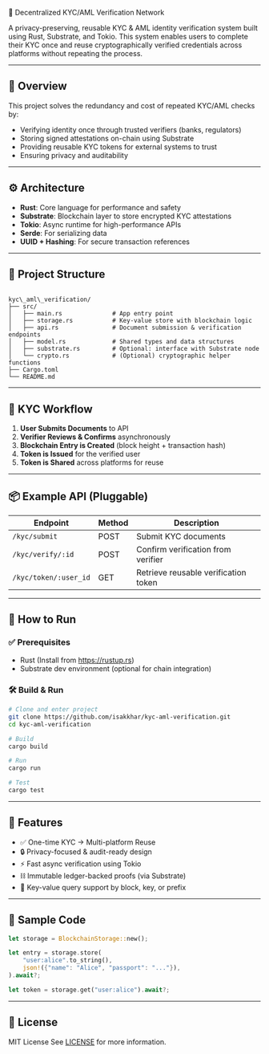 🔐 Decentralized KYC/AML Verification Network

A privacy-preserving, reusable KYC & AML identity verification system built using Rust, Substrate, and Tokio. This system enables users to complete their KYC once and reuse cryptographically verified credentials across platforms without repeating the process.

---

## 🧠 Overview

This project solves the redundancy and cost of repeated KYC/AML checks by:
- Verifying identity once through trusted verifiers (banks, regulators)
- Storing signed attestations on-chain using Substrate
- Providing reusable KYC tokens for external systems to trust
- Ensuring privacy and auditability

---

## ⚙️ Architecture

- **Rust**: Core language for performance and safety
- **Substrate**: Blockchain layer to store encrypted KYC attestations
- **Tokio**: Async runtime for high-performance APIs
- **Serde**: For serializing data
- **UUID + Hashing**: For secure transaction references

---

## 📁 Project Structure

```

kyc\_aml\_verification/
├── src/
│   ├── main.rs              # App entry point
│   ├── storage.rs           # Key-value store with blockchain logic
│   ├── api.rs               # Document submission & verification endpoints
│   ├── model.rs             # Shared types and data structures
│   ├── substrate.rs         # Optional: interface with Substrate node
│   └── crypto.rs            # (Optional) cryptographic helper functions
├── Cargo.toml
└── README.md

````

---

## 🔄 KYC Workflow

1. **User Submits Documents** to API
2. **Verifier Reviews & Confirms** asynchronously
3. **Blockchain Entry is Created** (block height + transaction hash)
4. **Token is Issued** for the verified user
5. **Token is Shared** across platforms for reuse

---

## 📦 Example API (Pluggable)

| Endpoint               | Method | Description                          |
|------------------------|--------|--------------------------------------|
| `/kyc/submit`          | POST   | Submit KYC documents                 |
| `/kyc/verify/:id`      | POST   | Confirm verification from verifier   |
| `/kyc/token/:user_id`  | GET    | Retrieve reusable verification token |

---

## 🔧 How to Run

### ✅ Prerequisites

- Rust (Install from https://rustup.rs)
- Substrate dev environment (optional for chain integration)

### 🛠 Build & Run

```bash
# Clone and enter project
git clone https://github.com/isakkhar/kyc-aml-verification.git
cd kyc-aml-verification

# Build
cargo build

# Run
cargo run

# Test
cargo test
````

---

## 🚀 Features

* ✅ One-time KYC → Multi-platform Reuse
* 🔒 Privacy-focused & audit-ready design
* ⚡ Fast async verification using Tokio
* ⛓️ Immutable ledger-backed proofs (via Substrate)
* 📎 Key-value query support by block, key, or prefix

---

## 📘 Sample Code

```rust
let storage = BlockchainStorage::new();

let entry = storage.store(
    "user:alice".to_string(),
    json!({"name": "Alice", "passport": "..."}),
).await?;

let token = storage.get("user:alice").await?;
```

---

## 📜 License

MIT License
See [LICENSE](./LICENSE) for more information.


